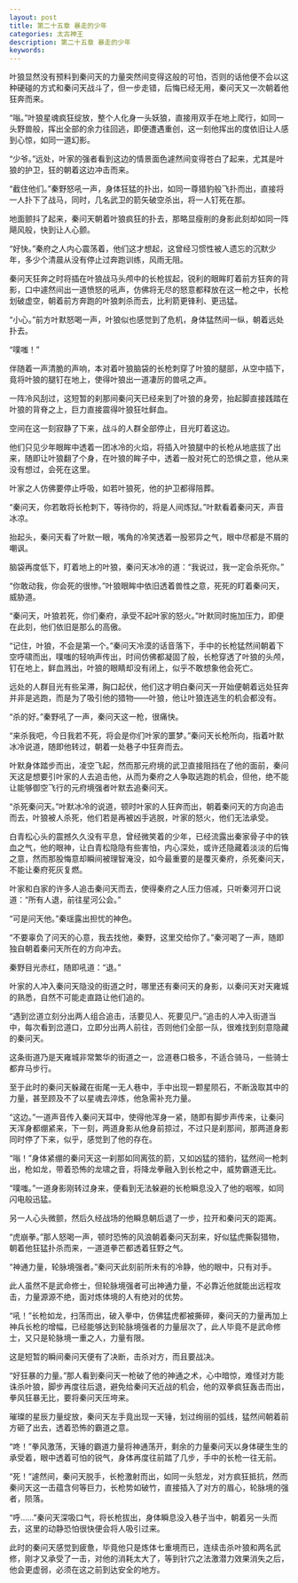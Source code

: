 ```yaml
---
layout: post
title: 第二十五章 暴走的少年
categories: 太古神王
description: 第二十五章 暴走的少年
keywords:
---
```


叶狼显然没有预料到秦问天的力量突然间变得这般的可怕，否则的话他便不会以这种硬碰的方式和秦问天战斗了，但一步走错，后悔已经无用，秦问天又一次朝着他狂奔而来。

“嗡。”叶狼星魂疯狂绽放，整个人化身一头妖狼，直接用双手在地上爬行，如同一头野兽般，挥出全部的余力往回逃，即便遭遇重创，这一刻他挥出的度依旧让人感到心惊，如同一道幻影。

“少爷。”远处，叶家的强者看到这边的情景面色遽然间变得苍白了起来，尤其是叶狼的护卫，狂的朝着这边冲击而来。

“截住他们。”秦野怒吼一声，身体狂猛的扑出，如同一尊猎豹般飞扑而出，直接将一人扑下了战马，同时，几名武卫的箭矢破空杀出，将一人钉死在那。

地面颤抖了起来，秦问天朝着叶狼疯狂的扑去，那略显瘦削的身影此刻却如同一阵飓风般，快到让人心颤。

“好快。”秦府之人内心震荡着，他们这才想起，这曾经习惯性被人遗忘的沉默少年，多少个清晨从没有停止过奔跑训练，风雨无阻。

秦问天狂奔之时将插在叶狼战马头颅中的长枪拔起，锐利的眼眸盯着前方狂奔的背影，口中遽然间出一道愤怒的吼声，仿佛将无尽的怒意都释放在这一枪之中，长枪划破虚空，朝着前方奔跑的叶狼刺杀而去，比利箭更锋利、更迅猛。

“小心。”前方叶默怒喝一声，叶狼似也感觉到了危机，身体猛然间一纵，朝着远处扑去。

“噗嗤！”

伴随着一声清脆的声响，本对着叶狼脑袋的长枪刺穿了叶狼的腿部，从空中插下，竟将叶狼的腿钉在地上，使得叶狼出一道凄厉的兽吼之声。

一阵冷风刮过，这短暂的刹那间秦问天已经来到了叶狼的身旁，抬起脚直接践踏在叶狼的背脊之上，巨力直接震得叶狼狂吐鲜血。

空间在这一刻寂静了下来，战斗的人群全部停止，目光盯着这边。

他们只见少年眼眸中透着一团冰冷的火焰，将插入叶狼腿中的长枪从地底拔了出来，随即让叶狼翻了个身，在叶狼的眸子中，透着一股对死亡的恐惧之意，他从来没有想过，会死在这里。

叶家之人仿佛要停止呼吸，如若叶狼死，他的护卫都得陪葬。

“秦问天，你若敢将长枪刺下，等待你的，将是人间炼狱。”叶默看着秦问天，声音冰凉。

抬起头，秦问天看了叶默一眼，嘴角的冷笑透着一股邪异之气，眼中尽都是不屑的嘲讽。

脑袋再度低下，盯着地上的叶狼，秦问天冰冷的道：“我说过，我一定会杀死你。”

“你敢动我，你会死的很惨。”叶狼眼眸中依旧透着兽性之意，死死的盯着秦问天，威胁道。

“秦问天，叶狼若死，你们秦府，承受不起叶家的怒火。”叶默同时施加压力，即便在此刻，他们依旧是那么的高傲。

“记住，叶狼，不会是第一个。”秦问天冷漠的话音落下，手中的长枪猛然间朝着下空呼啸而出，噗嗤的轻响声传出，时间仿佛都凝固了般，长枪穿透了叶狼的头颅，钉在地上，鲜血溅出，叶狼的眼睛却没有闭上，似乎不敢想象他会死亡。

远处的人群目光有些呆滞，胸口起伏，他们这才明白秦问天一开始便朝着远处狂奔并非是逃跑，而是为了吸引他的猎物——叶狼，他让叶狼连逃生的机会都没有。

“杀的好。”秦野吼了一声，秦问天这一枪，很痛快。

“来杀我吧，今日我若不死，将会是你们叶家的噩梦。”秦问天长枪所向，指着叶默冰冷说道，随即他转过，朝着一处巷子中狂奔而去。

叶默身体踏步而出，凌空飞起，然而那元府境的武卫直接阻挡在了他的面前，秦问天这是想要引叶家的人去追击他，从而为秦府之人争取逃跑的机会，但他，绝不能让能够御空飞行的元府境强者叶默去追秦问天。

“杀死秦问天。”叶默冰冷的说道，顿时叶家的人狂奔而出，朝着秦问天的方向追击而去，叶狼被人杀死，他们若是再被凶手逃脱，叶家的怒火，他们无法承受。

白青松心头的震撼久久没有平息，曾经微笑着的少年，已经流露出秦家骨子中的铁血之气，他的眼神，让白青松隐隐有些害怕，内心深处，或许还隐藏着淡淡的后悔之意，然而那股悔意却瞬间被理智淹没，如今最重要的是覆灭秦府，杀死秦问天，不能让秦府死灰复燃。

叶家和白家的许多人追击秦问天而去，使得秦府之人压力倍减，只听秦河开口说道：“所有人退，前往星河公会。”

“可是问天他。”秦瑶露出担忧的神色。

“不要辜负了问天的心意，我去找他，秦野，这里交给你了。”秦河喝了一声，随即独自朝着秦问天所在的方向冲去。

秦野目光赤红，随即吼道：“退。”

叶家的人冲入秦问天隐没的街道之时，哪里还有秦问天的身影，以秦问天对天雍城的熟悉，自然不可能走直路让他们追的。

“遇到岔道立刻分出两人组合追击，活要见人、死要见尸。”追击的人冲入街道当中，每次看到岔道口，立即分出两人前往，否则他们全部一队，很难找到刻意隐藏的秦问天。

这条街道乃是天雍城非常繁华的街道之一，岔道巷口极多，不适合骑马，一些骑士都弃马步行。

至于此时的秦问天躲藏在街尾一无人巷中，手中出现一颗星陨石，不断汲取其中的力量，甚至顾及不了以星魂去淬炼，他急需补充力量。

“这边。”一道声音传入秦问天耳中，使得他浑身一紧，随即有脚步声传来，让秦问天浑身都绷紧来，下一刻，两道身影从他身前掠过，不过只是刹那间，那两道身影同时停了下来，似乎，感觉到了他的存在。

“嗡！”身体紧绷的秦问天这一刹那如同离弦的箭，又如凶猛的猎豹，猛然间一枪刺出，枪如龙，带着恐怖的龙啸之音，将降龙拳融入到长枪之中，威势霸道无比。

“噗嗤。”一道身影刚转过身来，便看到无法躲避的长枪瞬息没入了他的咽喉，如同闪电般迅猛。

另一人心头微颤，然后久经战场的他瞬息朝后退了一步，拉开和秦问天的距离。

“虎崩拳。”那人怒喝一声，顿时恐怖的风浪朝着秦问天刮来，好似猛虎撕裂猎物，朝着他狂猛扑杀而来，一道道拳芒都透着狂野之气。

“神通力量，轮脉境强者。”秦问天此刻前所未有的冷静，他的眼中，只有对手。

此人虽然不是武命修士，但轮脉境强者可出神通力量，不必靠近他就能出远程攻击，力量源源不绝，面对炼体境的人有绝对的优势。

“吼！”长枪如龙，扫荡而出，破入拳中，仿佛猛虎都被撕碎，秦问天的力量再加上神兵长枪的增幅，已经能够达到轮脉境强者的力量层次了，此人毕竟不是武命修士，又只是轮脉境一重之人，力量有限。

这是短暂的瞬间秦问天便有了决断，击杀对方，而且要战决。

“好狂暴的力量。”那人看到秦问天一枪破了他的神通之术，心中暗惊，难怪对方能诛杀叶狼，脚步再度往后退，避免给秦问天近战的机会，他的双拳疯狂轰击而出，拳风狂暴无比，要将秦问天压垮来。

璀璨的星辰力量绽放，秦问天左手竟出现一天锤，划过绚丽的弧线，猛然间朝着前方砸了出去，透着恐怖的霸道之意。

“咚！”拳风激荡，天锤的霸道力量将神通荡开，剩余的力量秦问天以身体硬生生的承受着，眼中透着可怕的锐气，身体再度往前踏了几步，手中的长枪一往无前。

“死！”遽然间，秦问天脱手，长枪激射而出，如同一头怒龙，对方疯狂抵抗，然而秦问天这一击蕴含何等巨力，长枪势如破竹，直接插入了对方的眉心，轮脉境的强者，陨落。

“呼……”秦问天深吸口气，将长枪拔出，身体瞬息没入巷子当中，朝着另一头而去，这里的动静恐怕很快便会将人吸引过来。

此时的秦问天感觉到疲惫，毕竟他只是炼体七重境而已，连续击杀叶狼和两名武修，刚才又承受了一击，对他的消耗太大了，等到针穴之法激潜力效果消失之后，他会更虚弱，必须在这之前到达安全的地方。
